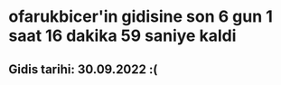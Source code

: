 # ofarukbicer'in gidisine son 6 gun 1 saat 16 dakika 59 saniye kaldi

## Gidis tarihi: 30.09.2022 :(